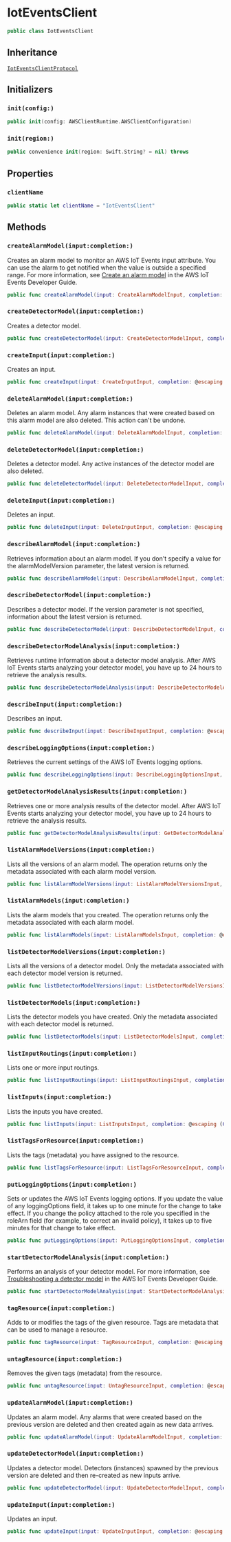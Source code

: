 # IotEventsClient

``` swift
public class IotEventsClient 
```

## Inheritance

[`IotEventsClientProtocol`](/aws-sdk-swift/reference/0.x/AWSIoTEvents/IotEventsClientProtocol)

## Initializers

### `init(config:)`

``` swift
public init(config: AWSClientRuntime.AWSClientConfiguration) 
```

### `init(region:)`

``` swift
public convenience init(region: Swift.String? = nil) throws 
```

## Properties

### `clientName`

``` swift
public static let clientName = "IotEventsClient"
```

## Methods

### `createAlarmModel(input:completion:)`

Creates an alarm model to monitor an AWS IoT Events input attribute. You can use the alarm to get notified when the value is outside a specified range. For more information, see [Create an alarm model](https://docs.aws.amazon.com/iotevents/latest/developerguide/create-alarms.html) in the AWS IoT Events Developer Guide.

``` swift
public func createAlarmModel(input: CreateAlarmModelInput, completion: @escaping (ClientRuntime.SdkResult<CreateAlarmModelOutputResponse, CreateAlarmModelOutputError>) -> Void)
```

### `createDetectorModel(input:completion:)`

Creates a detector model.

``` swift
public func createDetectorModel(input: CreateDetectorModelInput, completion: @escaping (ClientRuntime.SdkResult<CreateDetectorModelOutputResponse, CreateDetectorModelOutputError>) -> Void)
```

### `createInput(input:completion:)`

Creates an input.

``` swift
public func createInput(input: CreateInputInput, completion: @escaping (ClientRuntime.SdkResult<CreateInputOutputResponse, CreateInputOutputError>) -> Void)
```

### `deleteAlarmModel(input:completion:)`

Deletes an alarm model. Any alarm instances that were created based on this alarm model are also deleted. This action can't be undone.

``` swift
public func deleteAlarmModel(input: DeleteAlarmModelInput, completion: @escaping (ClientRuntime.SdkResult<DeleteAlarmModelOutputResponse, DeleteAlarmModelOutputError>) -> Void)
```

### `deleteDetectorModel(input:completion:)`

Deletes a detector model. Any active instances of the detector model are also deleted.

``` swift
public func deleteDetectorModel(input: DeleteDetectorModelInput, completion: @escaping (ClientRuntime.SdkResult<DeleteDetectorModelOutputResponse, DeleteDetectorModelOutputError>) -> Void)
```

### `deleteInput(input:completion:)`

Deletes an input.

``` swift
public func deleteInput(input: DeleteInputInput, completion: @escaping (ClientRuntime.SdkResult<DeleteInputOutputResponse, DeleteInputOutputError>) -> Void)
```

### `describeAlarmModel(input:completion:)`

Retrieves information about an alarm model. If you don't specify a value for the alarmModelVersion parameter, the latest version is returned.

``` swift
public func describeAlarmModel(input: DescribeAlarmModelInput, completion: @escaping (ClientRuntime.SdkResult<DescribeAlarmModelOutputResponse, DescribeAlarmModelOutputError>) -> Void)
```

### `describeDetectorModel(input:completion:)`

Describes a detector model. If the version parameter is not specified, information about the latest version is returned.

``` swift
public func describeDetectorModel(input: DescribeDetectorModelInput, completion: @escaping (ClientRuntime.SdkResult<DescribeDetectorModelOutputResponse, DescribeDetectorModelOutputError>) -> Void)
```

### `describeDetectorModelAnalysis(input:completion:)`

Retrieves runtime information about a detector model analysis. After AWS IoT Events starts analyzing your detector model, you have up to 24 hours to retrieve the analysis results.

``` swift
public func describeDetectorModelAnalysis(input: DescribeDetectorModelAnalysisInput, completion: @escaping (ClientRuntime.SdkResult<DescribeDetectorModelAnalysisOutputResponse, DescribeDetectorModelAnalysisOutputError>) -> Void)
```

### `describeInput(input:completion:)`

Describes an input.

``` swift
public func describeInput(input: DescribeInputInput, completion: @escaping (ClientRuntime.SdkResult<DescribeInputOutputResponse, DescribeInputOutputError>) -> Void)
```

### `describeLoggingOptions(input:completion:)`

Retrieves the current settings of the AWS IoT Events logging options.

``` swift
public func describeLoggingOptions(input: DescribeLoggingOptionsInput, completion: @escaping (ClientRuntime.SdkResult<DescribeLoggingOptionsOutputResponse, DescribeLoggingOptionsOutputError>) -> Void)
```

### `getDetectorModelAnalysisResults(input:completion:)`

Retrieves one or more analysis results of the detector model. After AWS IoT Events starts analyzing your detector model, you have up to 24 hours to retrieve the analysis results.

``` swift
public func getDetectorModelAnalysisResults(input: GetDetectorModelAnalysisResultsInput, completion: @escaping (ClientRuntime.SdkResult<GetDetectorModelAnalysisResultsOutputResponse, GetDetectorModelAnalysisResultsOutputError>) -> Void)
```

### `listAlarmModelVersions(input:completion:)`

Lists all the versions of an alarm model. The operation returns only the metadata associated with each alarm model version.

``` swift
public func listAlarmModelVersions(input: ListAlarmModelVersionsInput, completion: @escaping (ClientRuntime.SdkResult<ListAlarmModelVersionsOutputResponse, ListAlarmModelVersionsOutputError>) -> Void)
```

### `listAlarmModels(input:completion:)`

Lists the alarm models that you created. The operation returns only the metadata associated with each alarm model.

``` swift
public func listAlarmModels(input: ListAlarmModelsInput, completion: @escaping (ClientRuntime.SdkResult<ListAlarmModelsOutputResponse, ListAlarmModelsOutputError>) -> Void)
```

### `listDetectorModelVersions(input:completion:)`

Lists all the versions of a detector model. Only the metadata associated with each detector model version is returned.

``` swift
public func listDetectorModelVersions(input: ListDetectorModelVersionsInput, completion: @escaping (ClientRuntime.SdkResult<ListDetectorModelVersionsOutputResponse, ListDetectorModelVersionsOutputError>) -> Void)
```

### `listDetectorModels(input:completion:)`

Lists the detector models you have created. Only the metadata associated with each detector model is returned.

``` swift
public func listDetectorModels(input: ListDetectorModelsInput, completion: @escaping (ClientRuntime.SdkResult<ListDetectorModelsOutputResponse, ListDetectorModelsOutputError>) -> Void)
```

### `listInputRoutings(input:completion:)`

Lists one or more input routings.

``` swift
public func listInputRoutings(input: ListInputRoutingsInput, completion: @escaping (ClientRuntime.SdkResult<ListInputRoutingsOutputResponse, ListInputRoutingsOutputError>) -> Void)
```

### `listInputs(input:completion:)`

Lists the inputs you have created.

``` swift
public func listInputs(input: ListInputsInput, completion: @escaping (ClientRuntime.SdkResult<ListInputsOutputResponse, ListInputsOutputError>) -> Void)
```

### `listTagsForResource(input:completion:)`

Lists the tags (metadata) you have assigned to the resource.

``` swift
public func listTagsForResource(input: ListTagsForResourceInput, completion: @escaping (ClientRuntime.SdkResult<ListTagsForResourceOutputResponse, ListTagsForResourceOutputError>) -> Void)
```

### `putLoggingOptions(input:completion:)`

Sets or updates the AWS IoT Events logging options. If you update the value of any loggingOptions field, it takes up to one minute for the change to take effect. If you change the policy attached to the role you specified in the roleArn field (for example, to correct an invalid policy), it takes up to five minutes for that change to take effect.

``` swift
public func putLoggingOptions(input: PutLoggingOptionsInput, completion: @escaping (ClientRuntime.SdkResult<PutLoggingOptionsOutputResponse, PutLoggingOptionsOutputError>) -> Void)
```

### `startDetectorModelAnalysis(input:completion:)`

Performs an analysis of your detector model. For more information, see [Troubleshooting a detector model](https://docs.aws.amazon.com/iotevents/latest/developerguide/iotevents-analyze-api.html) in the AWS IoT Events Developer Guide.

``` swift
public func startDetectorModelAnalysis(input: StartDetectorModelAnalysisInput, completion: @escaping (ClientRuntime.SdkResult<StartDetectorModelAnalysisOutputResponse, StartDetectorModelAnalysisOutputError>) -> Void)
```

### `tagResource(input:completion:)`

Adds to or modifies the tags of the given resource. Tags are metadata that can be used to manage a resource.

``` swift
public func tagResource(input: TagResourceInput, completion: @escaping (ClientRuntime.SdkResult<TagResourceOutputResponse, TagResourceOutputError>) -> Void)
```

### `untagResource(input:completion:)`

Removes the given tags (metadata) from the resource.

``` swift
public func untagResource(input: UntagResourceInput, completion: @escaping (ClientRuntime.SdkResult<UntagResourceOutputResponse, UntagResourceOutputError>) -> Void)
```

### `updateAlarmModel(input:completion:)`

Updates an alarm model. Any alarms that were created based on the previous version are deleted and then created again as new data arrives.

``` swift
public func updateAlarmModel(input: UpdateAlarmModelInput, completion: @escaping (ClientRuntime.SdkResult<UpdateAlarmModelOutputResponse, UpdateAlarmModelOutputError>) -> Void)
```

### `updateDetectorModel(input:completion:)`

Updates a detector model. Detectors (instances) spawned by the previous version are deleted and then re-created as new inputs arrive.

``` swift
public func updateDetectorModel(input: UpdateDetectorModelInput, completion: @escaping (ClientRuntime.SdkResult<UpdateDetectorModelOutputResponse, UpdateDetectorModelOutputError>) -> Void)
```

### `updateInput(input:completion:)`

Updates an input.

``` swift
public func updateInput(input: UpdateInputInput, completion: @escaping (ClientRuntime.SdkResult<UpdateInputOutputResponse, UpdateInputOutputError>) -> Void)
```
